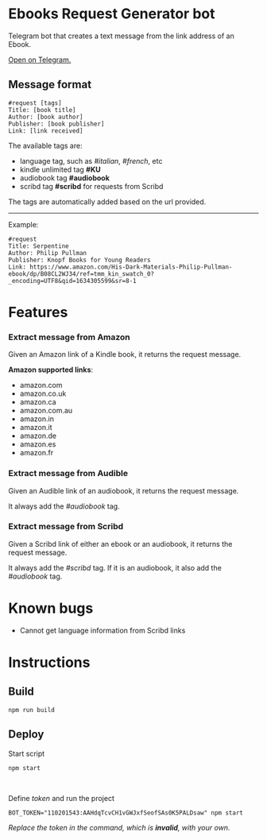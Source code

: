 # Ebooks Request Generator bot

Telegram bot that creates a text message from the link address of an Ebook.

[Open on Telegram.](http://t.me/ebooks_request_generator_bot)

## Message format

```
#request [tags]
Title: [book title]
Author: [book author]
Publisher: [book publisher]
Link: [link received]
```

The available tags are:

- language tag, such as _#italian_, _#french_, etc
- kindle unlimited tag **#KU**
- audiobook tag **#audiobook**
- scribd tag **#scribd** for requests from Scribd

The tags are automatically added based on the url provided.

---

Example:

```
#request
Title: Serpentine
Author: Philip Pullman
Publisher: Knopf Books for Young Readers
Link: https://www.amazon.com/His-Dark-Materials-Philip-Pullman-ebook/dp/B08CL2WJ34/ref=tmm_kin_swatch_0?_encoding=UTF8&qid=1634305599&sr=8-1
```

# Features

### Extract message from Amazon

Given an Amazon link of a Kindle book, it returns the request message.

**Amazon supported links**:

- amazon.com
- amazon.co.uk
- amazon.ca
- amazon.com.au
- amazon.in
- amazon.it
- amazon.de
- amazon.es
- amazon.fr

### Extract message from Audible

Given an Audible link of an audiobook, it returns the request message.

It always add the _#audiobook_ tag.

### Extract message from Scribd

Given a Scribd link of either an ebook or an audiobook, it returns the request message.

It always add the _#scribd_ tag. If it is an audiobook, it also add the _#audiobook_ tag.

# Known bugs

- Cannot get language information from Scribd links

# Instructions

## Build

```
npm run build
```

## Deploy

Start script

```
npm start
```

&nbsp;

Define _token_ and run the project

```
BOT_TOKEN="110201543:AAHdqTcvCH1vGWJxfSeofSAs0K5PALDsaw" npm start
```

_Replace the token in the command, which is **invalid**, with your own._
